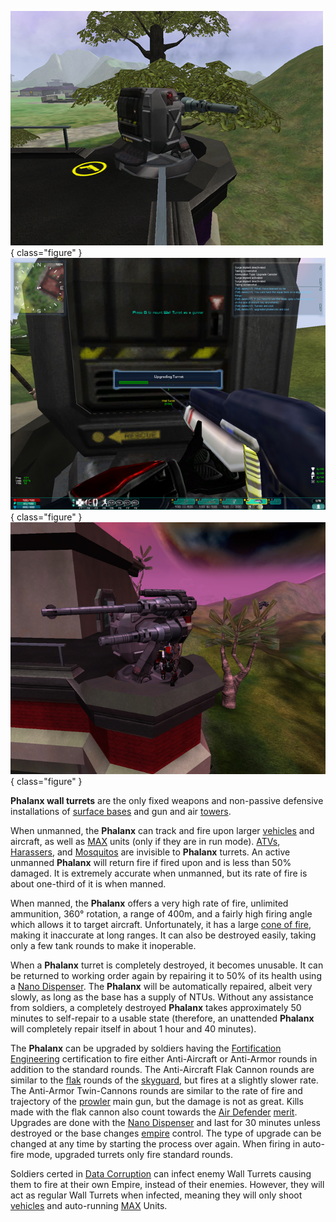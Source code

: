 ![](../images/PSScreenShot0287.jpg){ class="figure" }
![](../images/UpgradingPhalanx.jpg){ class="figure" }
![](../images/AAPhalanx.jpg){ class="figure" }

**Phalanx wall turrets** are the only fixed weapons and
non-passive defensive installations of
[surface bases](../locations/Facilities.md#surface-bases) and gun and air
[towers](../locations/Towers.md).

When unmanned, the **Phalanx** can track and fire upon larger
[vehicles](../vehicles/index.md) and aircraft, as well as
[MAX](../armor/Mechanized_Assault_Exo-Suit.md) units (only if they are in run
mode). [ATVs](<../certifications/ATV_(Certification).md>),
[Harassers](../vehicles/Harasser.md), and [Mosquitos](../vehicles/Mosquito.md)
are invisible to **Phalanx** turrets. An active unmanned **Phalanx** will return
fire if fired upon and is less than 50% damaged. It is extremely accurate when
unmanned, but its rate of fire is about one-third of it is when manned.

When manned, the **Phalanx** offers a very high rate of fire, unlimited
ammunition, 360° rotation, a range of 400m, and a fairly high firing angle which
allows it to target aircraft. Unfortunately, it has a large
[cone of fire](../terminology/Cone_of_fire.md), making it inaccurate at long
ranges. It can also be destroyed easily, taking only a few tank rounds to make
it inoperable.

When a **Phalanx** turret is completely destroyed, it becomes unusable. It can
be returned to working order again by repairing it to 50% of its health using a
[Nano Dispenser](../weapons/Nano_Dispenser.md). The **Phalanx** will be
automatically repaired, albeit very slowly, as long as the base has a supply of
NTUs. Without any assistance from soldiers, a completely destroyed **Phalanx**
takes approximately 50 minutes to self-repair to a usable state (therefore, an
unattended **Phalanx** will completely repair itself in about 1 hour and 40
minutes).

The **Phalanx** can be upgraded by soldiers having the
[Fortification Engineering](../certifications/Fortification_Engineering.md)
certification to fire either Anti-Aircraft or Anti-Armor rounds in addition to
the standard rounds. The Anti-Aircraft Flak Cannon rounds are similar to the
[flak](../weapons/Flak.md) rounds of the [skyguard](../vehicles/Skyguard.md),
but fires at a slightly slower rate. The Anti-Armor Twin-Cannons rounds are
similar to the rate of fire and trajectory of the
[prowler](../vehicles/Prowler.md) main gun, but the damage is not as great.
Kills made with the flak cannon also count towards the
[Air Defender](../merits/Air_Defender.md)
[merit](../merits/index.md). Upgrades are done with the
[Nano Dispenser](../weapons/Nano_Dispenser.md) and last for 30 minutes unless
destroyed or the base changes [empire](../terminology/Empire.md) control. The
type of upgrade can be changed at any time by starting the process over again.
When firing in auto-fire mode, upgraded turrets only fire standard rounds.

Soldiers certed in [Data Corruption](../certifications/Data_Corruption.md) can
infect enemy Wall Turrets causing them to fire at their own Empire, instead of
their enemies. However, they will act as regular Wall Turrets when infected,
meaning they will only shoot [vehicles](../vehicles/index.md) and auto-running
[MAX](../armor/Mechanized_Assault_Exo-Suit.md) Units.
